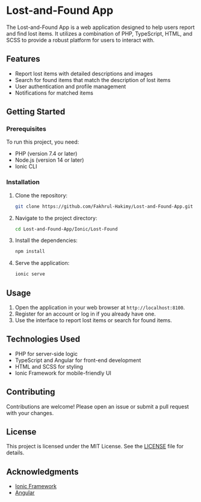 # Lost-and-Found App

The Lost-and-Found App is a web application designed to help users report and find lost items. It utilizes a combination of PHP, TypeScript, HTML, and SCSS to provide a robust platform for users to interact with.

## Features

- Report lost items with detailed descriptions and images
- Search for found items that match the description of lost items
- User authentication and profile management
- Notifications for matched items

## Getting Started

### Prerequisites

To run this project, you need:

- PHP (version 7.4 or later)
- Node.js (version 14 or later)
- Ionic CLI

### Installation

1. Clone the repository:
    ```sh
    git clone https://github.com/Fakhrul-Hakimy/Lost-and-Found-App.git
    ```

2. Navigate to the project directory:
    ```sh
    cd Lost-and-Found-App/Ionic/Lost-Found
    ```

3. Install the dependencies:
    ```sh
    npm install
    ```

4. Serve the application:
    ```sh
    ionic serve
    ```

## Usage

1. Open the application in your web browser at `http://localhost:8100`.
2. Register for an account or log in if you already have one.
3. Use the interface to report lost items or search for found items.

## Technologies Used

- PHP for server-side logic
- TypeScript and Angular for front-end development
- HTML and SCSS for styling
- Ionic Framework for mobile-friendly UI

## Contributing

Contributions are welcome! Please open an issue or submit a pull request with your changes.

## License

This project is licensed under the MIT License. See the [LICENSE](LICENSE) file for details.

## Acknowledgments

- [Ionic Framework](https://ionicframework.com/)
- [Angular](https://angular.io/)
